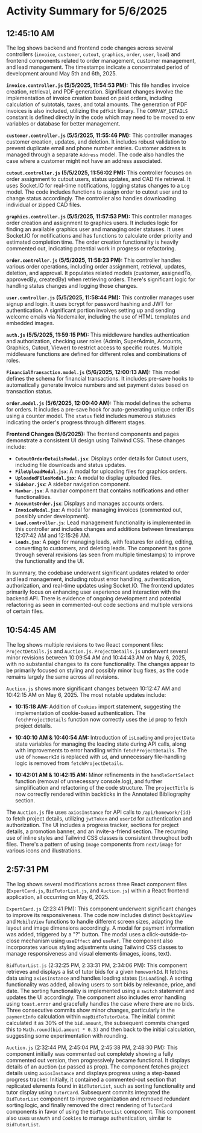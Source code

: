 # Activity Summary for 5/6/2025

## 12:45:10 AM
The log shows backend and frontend code changes across several controllers (`invoice`, `customer`, `cutout`, `graphics`, `order`, `user`, `lead`) and frontend components related to order management, customer management, and lead management.  The timestamps indicate a concentrated period of development around May 5th and 6th, 2025.

**`invoice.controller.js` (5/5/2025, 11:54:53 PM):** This file handles invoice creation, retrieval, and PDF generation.  Significant changes involve the implementation of invoice creation based on paid orders, including calculation of subtotals, taxes, and total amounts.  The generation of PDF invoices is also included, utilizing the `pdfkit` library. The `COMPANY_DETAILS` constant is defined directly in the code which may need to be moved to env variables or database for better management.

**`customer.controller.js` (5/5/2025, 11:55:46 PM):** This controller manages customer creation, updates, and deletion.  It includes robust validation to prevent duplicate email and phone number entries.  Customer address is managed through a separate `Address` model.  The code also handles the case where a customer might not have an address associated.

**`cutout.controller.js` (5/5/2025, 11:56:02 PM):** This controller focuses on order assignment to cutout users, status updates, and CAD file retrieval.  It uses Socket.IO for real-time notifications, logging status changes to a `Log` model. The code includes functions to assign order to cutout user and to change status accordingly.  The controller also handles downloading individual or zipped CAD files.

**`graphics.controller.js` (5/5/2025, 11:57:53 PM):**  This controller manages order creation and assignment to graphics users. It includes logic for finding an available graphics user and managing order statuses.  It uses Socket.IO for notifications and has functions to calculate order priority and estimated completion time. The order creation functionality is heavily commented out, indicating potential work in progress or refactoring.

**`order.controller.js` (5/5/2025, 11:58:23 PM):** This controller handles various order operations, including order assignment, retrieval, updates, deletion, and approval.  It populates related models (customer, assignedTo, approvedBy, createdBy) when retrieving orders.  There's significant logic for handling status changes and logging those changes.

**`user.controller.js` (5/5/2025, 11:58:44 PM):**  This controller manages user signup and login. It uses bcrypt for password hashing and JWT for authentication. A significant portion involves setting up and sending welcome emails via Nodemailer, including the use of HTML templates and embedded images.

**`auth.js` (5/5/2025, 11:59:15 PM):** This middleware handles authentication and authorization, checking user roles (Admin, SuperAdmin, Accounts, Graphics, Cutout, Viewer) to restrict access to specific routes.  Multiple middleware functions are defined for different roles and combinations of roles.

**`FinancialTransaction.model.js` (5/6/2025, 12:00:13 AM):** This model defines the schema for financial transactions.  It includes pre-save hooks to automatically generate invoice numbers and set payment dates based on transaction status.

**`order.model.js` (5/6/2025, 12:00:40 AM):** This model defines the schema for orders. It includes a pre-save hook for auto-generating unique order IDs using a counter model.  The `status` field includes numerous statuses indicating the order's progress through different stages.

**Frontend Changes (5/6/2025):**  The frontend components and pages demonstrate a consistent UI design using Tailwind CSS.  These changes include:

*   **`CutoutOrderDetailsModal.jsx`**:  Displays order details for Cutout users, including file downloads and status updates.
*   **`FileUploadModal.jsx`**: A modal for uploading files for graphics orders.
*   **`UploadedFilesModal.jsx`**:  A modal to display uploaded files.
*   **`Sidebar.jsx`**: A sidebar navigation component.
*   **`Navbar.jsx`**: A navbar component that contains notifications and other functionalities.
*   **`AccountsOrder.jsx`**: Displays and manages accounts orders.
*   **`InvoiceModal.jsx`**:  A modal for managing invoices (commented out, possibly under development).
*   **`Lead.controller.js`**: Lead management functionality is implemented in this controller and includes changes and additions between timestamps 12:07:42 AM and 12:15:26 AM.
*   **`Leads.jsx`**: A page for managing leads, with features for adding, editing, converting to customers, and deleting leads. The component has gone through several revisions (as seen from multiple timestamps) to improve the functionality and the UI.


In summary, the codebase underwent significant updates related to order and lead management, including robust error handling, authentication, authorization, and real-time updates using Socket.IO. The frontend updates primarily focus on enhancing user experience and interaction with the backend API.  There is evidence of ongoing development and potential refactoring as seen in commented-out code sections and multiple versions of certain files.


## 10:54:45 AM
The log shows multiple revisions to two React component files: `ProjectDetails.js` and `Auction.js`.  `ProjectDetails.js` underwent several minor revisions between 10:09:54 AM and 10:44:43 AM on May 6, 2025, with no substantial changes to its core functionality. The changes appear to be primarily focused on styling and possibly minor bug fixes, as the code remains largely the same across all revisions.


`Auction.js` shows more significant changes between 10:12:47 AM and 10:42:15 AM on May 6, 2025.  The most notable updates include:

* **10:15:18 AM:** Addition of `Cookies` import statement, suggesting the implementation of cookie-based authentication.  The `fetchProjectDetails` function now correctly uses the `id` prop to fetch project details.

* **10:40:10 AM & 10:40:54 AM:** Introduction of `isLoading` and `projectData` state variables for managing the loading state during API calls, along with improvements to error handling within `fetchProjectDetails`.  The use of `homeworkId` is replaced with `id`, and unnecessary file-handling logic is removed from `fetchProjectDetails`.

* **10:42:01 AM & 10:42:15 AM:** Minor refinements in the `handleSortSelect` function (removal of unnecessary console.log), and further simplification and refactoring of the code structure. The `projectTitle` is now correctly rendered within backticks in the Annotated Bibliography section.


The `Auction.js` file uses `axiosInstance` for API calls to `/api/homework/{id}` to fetch project details, utilizing `jwtToken` and `userId` for authentication and authorization.  The UI includes a progress tracker, sections for project details, a promotion banner, and an invite-a-friend section.  The recurring use of inline styles and Tailwind CSS classes is consistent throughout both files.  There's a pattern of using `Image` components from `next/image` for various icons and illustrations.


## 2:57:31 PM
The log shows several modifications across three React component files (`ExpertCard.js`, `BidTutorList.js`, and `Auction.js`) within a React frontend application, all occurring on May 6, 2025.

`ExpertCard.js` (2:23:41 PM): This component underwent significant changes to improve its responsiveness.  The code now includes distinct `DesktopView` and `MobileView` functions to handle different screen sizes, adapting the layout and image dimensions accordingly.  A modal for payment information was added, triggered by a "?" button. The modal uses a click-outside-to-close mechanism using `useEffect` and `useRef`.  The component also incorporates various styling adjustments using Tailwind CSS classes to manage responsiveness and visual elements (images, icons, text).

`BidTutorList.js` (2:32:25 PM, 2:33:31 PM, 2:34:06 PM): This component retrieves and displays a list of tutor bids for a given `homeworkId`.  It fetches data using `axiosInstance` and handles loading states (`isLoading`).  A sorting functionality was added, allowing users to sort bids by relevance, price, and date. The sorting functionality is implemented using a `switch` statement and  updates the UI accordingly.  The component also includes error handling using `toast.error` and gracefully handles the case where there are no bids. Three consecutive commits show minor changes, particularly in the `paymentInfo` calculation within `mapBidToTutorData`. The initial commit calculated it as 30% of the `bid.amount`, the subsequent commits changed this to `Math.round(bid.amount * 0.3)` and then back to the initial calculation, suggesting some experimentation with rounding.


`Auction.js` (2:32:44 PM, 2:45:04 PM, 2:45:38 PM, 2:48:30 PM): This component initially was commented out completely showing a fully commented out version, then progressively became functional.  It displays details of an auction (`id` passed as prop).  The component fetches project details using `axiosInstance` and displays progress using a step-based progress tracker.  Initially, it contained a commented-out section that replicated elements found in `BidTutorList`, such as sorting functionality and tutor display using `TutorCard`.  Subsequent commits integrated the `BidTutorList` component to improve organization and removed redundant sorting logic,  and finally removed the direct rendering of `TutorCard` components in favor of using the `BidTutorList` component.  This component also uses `useAuth` and `Cookies` to manage authentication, similar to `BidTutorList`.
